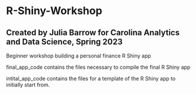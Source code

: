 # R-Shiny-Workshop
## Created by Julia Barrow for Carolina Analytics and Data Science, Spring 2023
Beginner workshop building a personal finance R Shiny app

final_app_code contains the files necessary to compile the final R Shiny app

intital_app_code contains the files for a template of the R Shiny app to initially start from.
